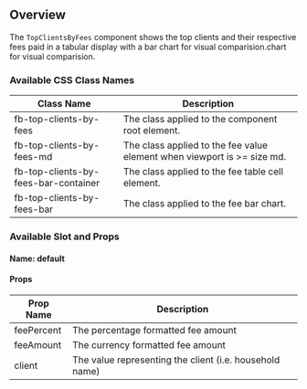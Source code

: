 ## Overview
The `TopClientsByFees` component shows the top clients and their respective fees paid in a tabular display with a bar chart for visual comparision.chart for visual comparision.

### Available CSS Class Names

| Class Name | Description |
| ---------- | ----------- |
| fb-top-clients-by-fees | The class applied to the component root element. |
| fb-top-clients-by-fees-md | The class applied to the fee value element when viewport is >= size md. |
| fb-top-clients-by-fees-bar-container | The class applied to the fee table cell element. |
| fb-top-clients-by-fees-bar | The class applied to the fee bar chart. |

### Available Slot and Props

#### Name: default

#### Props

| Prop Name | Description |
| ---------- | ----------- |
| feePercent | The percentage formatted fee amount  |
| feeAmount | The currency formatted fee amount |
| client | The value representing the client (i.e. household name) |
